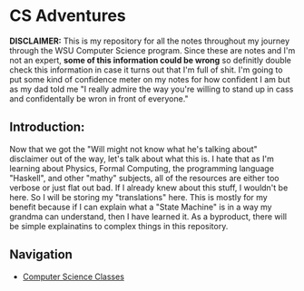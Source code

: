 # CS Adventures

**DISCLAIMER:** This is my repository for all the notes throughout my journey through the WSU Computer Science program. Since these are notes and I'm not an expert, **some of this information could be wrong** so definitly double check this information in case it turns out that I'm full of shit. I'm going to put some kind of confidence meter on my notes for how confident I am but as my dad told me "I really admire the way you're willing to stand up in cass and confidentally be wron in front of everyone."

## Introduction:

Now that we got the "Will might not know what he's talking about" disclaimer out of the way, let's talk about what this is. I hate that as I'm learning about Physics, Formal Computing, the programming language "Haskell", and other "mathy" subjects, all of the resources are either too verbose or just flat out bad. If I already knew about this stuff, I wouldn't be here. So I will be storing my "translations" here. This is mostly for my benefit because if I can explain what a "State Machine" is in a way my grandma can understand, then I have learned it. As a byproduct, there will be simple explainatins to complex things in this repository.

## Navigation

- [Computer Science Classes](./WSU%20Classes/computer-science)
